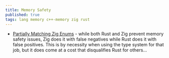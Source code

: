 ```yaml
---
title: Memory Safety
published: true
tags: lang memory c++-memory zig rust
---
```

- [	Partially Matching Zig Enums](https://news.ycombinator.com/item?id=44845017) - while both Rust and Zig prevent memory safety issues, Zig does it with false negatives while Rust does it with false positives. This is by necessity when using the type system for that job, but it does come at a cost that disqualifies Rust for others...
